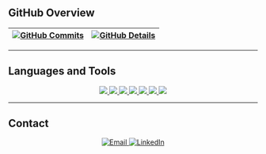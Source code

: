 ## GitHub Overview

| [![GitHub Commits](http://github-profile-summary-cards.vercel.app/api/cards/productive-time?username=brunoScholze&theme=dracula&utcOffset=-3)](https://github.com/vn7n24fzkq/github-profile-summary-cards) | [![GitHub Details](http://github-profile-summary-cards.vercel.app/api/cards/profile-details?username=brunoScholze&theme=dracula)](https://github.com/vn7n24fzkq/github-profile-summary-cards) |  
| ----------- | ----------- |

---

## Languages and Tools

<div align="center">
  <a href="https://skillicons.dev">

  <!-- Linguagens de Programação -->
  <img src="https://skillicons.dev/icons?i=angular,javascript,typescript,java" />
  <img src="https://skillicons.dev/icons?i=css,html,react,sass,nodejs" />

  <!-- Bancos de Dados -->
  <img src="https://skillicons.dev/icons?i=mongodb,postgres,mysql" />

  <!-- Ferramentas de Desenvolvimento -->
  <img src="https://skillicons.dev/icons?i=vscode,androidstudio,postman,figma,git,github,npm" />

  <!-- Plataformas e Cloud -->
  <img src="https://skillicons.dev/icons?i=azure,docker" />

  <!-- Frameworks e Outras Tecnologias -->
  <img src="https://skillicons.dev/icons?i=spring,bootstrap" />

  <!-- Comunicações -->
  <img src="https://skillicons.dev/icons?i=discord" />

  </a>
</div>

---

## Contact

<div align="center">
  <a href="mailto:brunoscholze.dev@gmail.com">
    <img src="https://img.shields.io/badge/-Gmail-%23333?style=for-the-badge&logo=gmail&logoColor=white" alt="Email" />
  </a>
  <a href="https://www.linkedin.com/in/bruno-scholze-ab076b208/" target="_blank">
    <img src="https://img.shields.io/badge/-LinkedIn-%230077B5?style=for-the-badge&logo=linkedin&logoColor=white" alt="LinkedIn" />
  </a>
</div>
